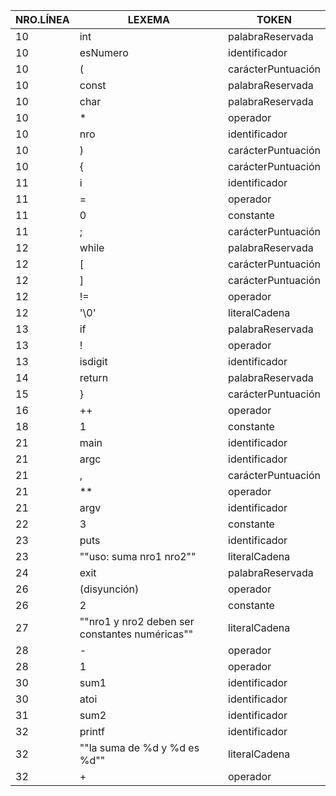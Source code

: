 | **NRO.LÍNEA** | **LEXEMA**                                     | **TOKEN**          |
|---------------|------------------------------------------------|--------------------|
| 10            | int                                            | palabraReservada   |
| 10            | esNumero                                       | identificador      |
| 10            | (                                              | carácterPuntuación |
| 10            | const                                          | palabraReservada   |
| 10            | char                                           | palabraReservada   |
| 10            | *                                              | operador           |
| 10            | nro                                            | identificador      |
| 10            | )                                              | carácterPuntuación |
| 10            | {                                              | carácterPuntuación |
| 11            | i                                              | identificador      |
| 11            | =                                              | operador           |
| 11            | 0                                              | constante          |
| 11            | ;                                              | carácterPuntuación |
| 12            | while                                          | palabraReservada   |
| 12            | [                                              | carácterPuntuación |
| 12            | ]                                              | carácterPuntuación |
| 12            | !=                                             | operador           |
| 12            | '\0'                                           | literalCadena      |
| 13            | if                                             | palabraReservada   |
| 13            | !                                              | operador           |
| 13            | isdigit                                        | identificador      |
| 14            | return                                         | palabraReservada   |
| 15            | }                                              | carácterPuntuación |
| 16            | ++                                             | operador           |
| 18            | 1                                              | constante          |
| 21            | main                                           | identificador      |
| 21            | argc                                           | identificador      |
| 21            | ,                                              | carácterPuntuación |
| 21            | **                                             | operador           |
| 21            | argv                                           | identificador      |
| 22            | 3                                              | constante          |
| 23            | puts                                           | identificador      |
| 23            | ""uso: suma nro1 nro2""                        | literalCadena      |
| 24            | exit                                           | palabraReservada   |
| 26            | (disyunción)                                             | operador           |
| 26            | 2                                              | constante          |
| 27            | ""nro1 y nro2 deben ser constantes numéricas"" | literalCadena      |
| 28            | -                                              | operador           |
| 28            | 1                                              | operador           |
| 30            | sum1                                           | identificador      |
| 30            | atoi                                           | identificador      |
| 31            | sum2                                           | identificador      |
| 32            | printf                                         | identificador      |
| 32            | ""la suma de %d y %d es %d""                   | literalCadena      |
| 32            | +                                              | operador           |
